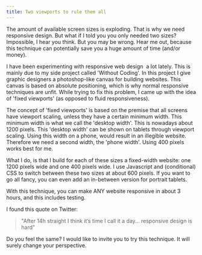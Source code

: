 ```yaml
---
title: Two viewports to rule them all
---
```



The amount of available screen sizes is exploding. That is why we need responsive design. But what if I told you you only needed two sizes? Impossible, I hear you think. But you may be wrong. Hear me out, because this technique can potentially save you a huge amount of time (and/or money).&nbsp;

I have been experimenting with responsive web design &nbsp;a lot lately. This is mainly due to my side project called 'Without Coding'. In this project I give graphic designers a photoshop-like canvas for building websites. This canvas is based on absolute positioning, which is why normal responsive techniques are unfit. While trying to fix this problem, I came up with the idea of 'fixed viewports' (as opposed to fluid responsiveness).

The concept of 'fixed viewports' is based on the premise that all screens have viewport scaling, unless they have a certain minimum width. This minimum width is what we call the 'desktop width'. This is nowadays about 1200 pixels. This 'desktop width' can be shown on tablets through viewport scaling. Using this width on a phone, would result in an illegible website. Therefore we need a second width, the 'phone width'. Using 400 pixels works best for me.

What I do, is that I build for each of these sizes a fixed-width website: one 1200 pixels wide and one 400 pixels wide. I use Javascript and (conditional) CSS to switch between these two sizes at about 600 pixels. If you want to go all fancy, you can even add an in-between version for portrait tablets.

With this technique, you can make ANY website responsive in about 3 hours, and this includes testing.

I found this quote on Twitter:&nbsp;

> "After 14h straight I think it’s time I call it a day… responsive design is hard"

Do you feel the same? I would like to invite you to try this technique. It will surely change your perspective.